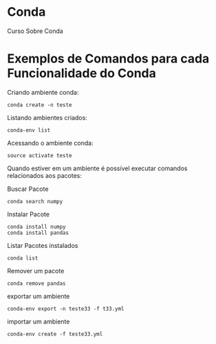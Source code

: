 # Conda
Curso Sobre Conda

# Exemplos de Comandos para cada Funcionalidade do Conda

Criando ambiente conda:

```
conda create -n teste
```

Listando ambientes criados:
```
conda-env list
```

Acessando o ambiente conda:
```
source activate teste
```

Quando estiver em um ambiente é possível executar comandos relacionados aos pacotes:

Buscar Pacote
```
conda search numpy
```

Instalar Pacote
```
conda install numpy
conda install pandas
```

Listar Pacotes instalados
```
conda list
```

Remover um pacote
```
conda remove pandas
```

exportar um ambiente
```
conda-env export -n teste33 -f t33.yml
```

importar um ambiente
```
conda-env create -f teste33.yml
```
